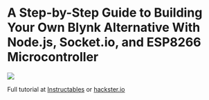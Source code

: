 # A Step-by-Step Guide to Building Your Own Blynk Alternative With Node.js, Socket.io, and ESP8266 Microcontroller

![](https://images.unsplash.com/photo-1677092590812-78e7db4900d2?ixlib=rb-4.0.3&ixid=MnwxMjA3fDB8MHxwaG90by1wYWdlfHx8fGVufDB8fHx8&auto=format&fit=crop&w=2231&q=80)

Full tutorial at [Instructables](https://www.instructables.com/Build-Your-Own-IoT-Platform-Using-Nodejs-and-ESP82/) or [hackster.io](https://www.hackster.io/B45i/build-your-own-iot-platform-using-node-js-and-esp8266-c9e501)
